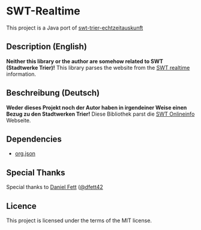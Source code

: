 SWT-Realtime
=============

This project is a Java port of [swt-trier-echtzeitauskunft](https://bitbucket.org/webhamster/swt-trier-echtzeitauskunft)

Description (English)
-----------------------

**Neither this library or the author are somehow related to SWT (Stadtwerke Trier)!** This library parses the website from the [SWT realtime](http://212.18.193.124/onlineinfo/Onlineinfo.html) information.

Beschreibung (Deutsch)
-----------------------
**Weder dieses Projekt noch der Autor haben in irgendeiner Weise einen Bezug zu den Stadtwerken Trier!** Diese Bibliothek parst die [SWT Onlineinfo](http://212.18.193.124/onlineinfo/Onlineinfo.html) Webseite.

Dependencies
-------------

* [org.json](http://json.org/java)

Special Thanks
---------------

Special thanks to [Daniel Fett](http://www.danielfett.de/) ([@dfett42](https://twitter.com/dfett42)

Licence
-----------

This project is licensed under the terms of the MIT license.